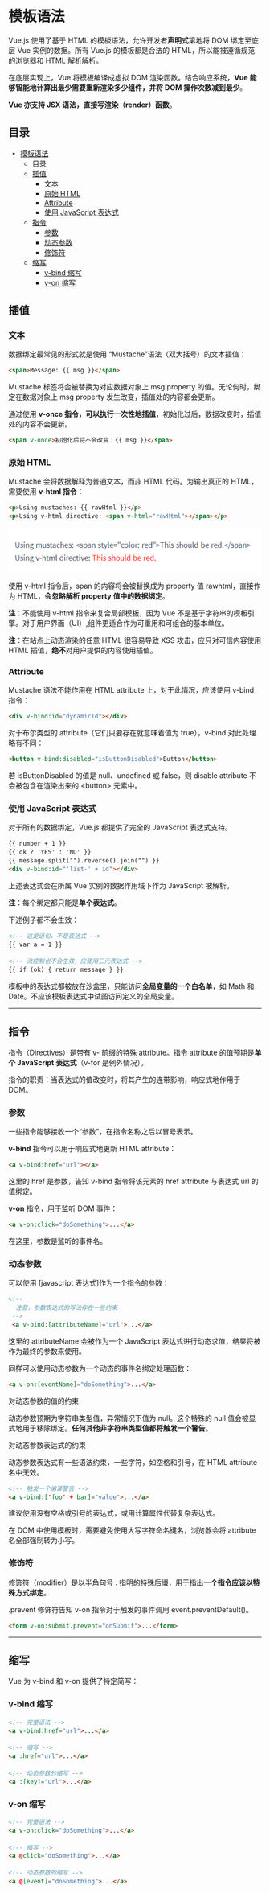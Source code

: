 # 模板语法

Vue.js 使用了基于 HTML 的模板语法，允许开发者**声明式**第地将 DOM 绑定至底层 Vue 实例的数据。所有 Vue.js 的模板都是合法的 HTML，所以能被遵循规范的浏览器和 HTML 解析解析。

在底层实现上，Vue 将模板编译成虚拟 DOM 渲染函数。结合响应系统，**Vue 能够智能地计算出最少需要重新渲染多少组件，并将 DOM 操作次数减到最少**。

**Vue 亦支持 JSX 语法，直接写渲染（render）函数**。

## 目录

- [模板语法](#模板语法)
  - [目录](#目录)
  - [插值](#插值)
    - [文本](#文本)
    - [原始 HTML](#原始-html)
    - [Attribute](#attribute)
    - [使用 JavaScript 表达式](#使用-javascript-表达式)
  - [指令](#指令)
    - [参数](#参数)
    - [动态参数](#动态参数)
    - [修饰符](#修饰符)
  - [缩写](#缩写)
    - [v-bind 缩写](#v-bind-缩写)
    - [v-on 缩写](#v-on-缩写)

## 插值

### 文本

数据绑定最常见的形式就是使用 “Mustache”语法（双大括号）的文本插值：

```html
<span>Message: {{ msg }}</span>
```

Mustache 标签将会被替换为对应数据对象上 msg property 的值。无论何时，绑定在数据对象上 msg property 发生改变，插值处的内容都会更新。

通过使用 **v-once 指令，可以执行一次性地插值**，初始化过后，数据改变时，插值处的内容不会更新。

```html
<span v-once>初始化后将不会改变：{{ msg }}</span>
```

### 原始 HTML

Mustache 会将数据解释为普通文本，而非 HTML 代码。为输出真正的 HTML，需要使用 **v-html 指令**：

```html
<p>Using mustaches: {{ rawHtml }}</p>
<p>Using v-html directive: <span v-html="rawHtml"></span></p>
```

![使用 v-html指令输出 HTML 代码](00-images/04-使用%20v-html指令输出%20HTML%20代码.png)

使用 v-html 指令后，span 的内容将会被替换成为 property 值 rawhtml，直接作为 HTML，**会忽略解析 property 值中的数据绑定**。

**注**：不能使用 v-html 指令来复合局部模板，因为 Vue 不是基于字符串的模板引擎。对于用户界面（UI）,组件更适合作为可重用和可组合的基本单位。

**注**：在站点上动态渲染的任意 HTML 很容易导致 XSS 攻击，应只对可信内容使用 HTML 插值，**绝不**对用户提供的内容使用插值。

### Attribute

Mustache 语法不能作用在 HTML attribute 上，对于此情况，应该使用 v-bind 指令：

```html
<div v-bind:id="dynamicId"></div>
```

对于布尔类型的 attribute（它们只要存在就意味着值为 true），v-bind 对此处理略有不同：

```html
<button v-bind:disabled="isButtonDisabled">Button</button>
```

若 isButtonDisabled 的值是 null、undefined 或 false，则 disable attribute 不会被包含在渲染出来的 \<button> 元素中。

### 使用 JavaScript 表达式

对于所有的数据绑定，Vue.js 都提供了完全的 JavaScript 表达式支持。

```html
{{ number + 1 }}
{{ ok ? 'YES' : 'NO' }}
{{ message.split("").reverse().join("") }}
<div v-bind:id="'list-' + id"></div>
```

上述表达式会在所属 Vue 实例的数据作用域下作为 JavaScript 被解析。

**注**：每个绑定都只能是**单个表达式**。

下述例子都不会生效：

```html
<!-- 这是语句，不是表达式 -->
{{ var a = 1 }}

<!-- 流控制也不会生效，应使用三元表达式 -->
{{ if (ok) { return message } }}
```

模板中的表达式都被放在沙盒里，只能访问**全局变量的一个白名单**，如 Math 和 Date。不应该模板表达式中试图访问定义的全局变量。

---

## 指令

指令（Directives）是带有 v- 前缀的特殊 attribute。指令 attribute 的值预期是**单个 JavaScript 表达式**（v-for 是例外情况）。

指令的职责：当表达式的值改变时，将其产生的连带影响，响应式地作用于 DOM。

### 参数

一些指令能够接收一个“参数”，在指令名称之后以冒号表示。

**v-bind** 指令可以用于响应式地更新 HTML attribute：

```html
<a v-bind:href="url"></a>
```

这里的 href 是参数，告知 v-bind 指令将该元素的 href attribute 与表达式 url 的值绑定。

**v-on** 指令，用于监听 DOM 事件：

```html
<a v-on:click="doSomething">...</a>
```

在这里，参数是监听的事件名。

### 动态参数

可以使用 [javascript 表达式]作为一个指令的参数：

```html
<!-- 
  注意，参数表达式的写法存在一些约束
 -->
 <a v-bind:[attributeName]="url">...</a>
```

这里的 attributeName 会被作为一个 JavaScript 表达式进行动态求值，结果将被作为最终的参数来使用。

同样可以使用动态参数为一个动态的事件名绑定处理函数：

```html
<a v-on:[eventName]="doSomething">...</a>
```

对动态参数的值的约束

动态参数预期为字符串类型值，异常情况下值为 null。这个特殊的 null 值会被显式地用于移除绑定。**任何其他非字符串类型值都将触发一个警告**。

对动态参数表达式的约束

动态参数表达式有一些语法约束，一些字符，如空格和引号，在 HTML attribute 名中无效。

```html
<!-- 触发一个编译警告 -->
<a v-bind:['foo' + bar]="value">...</a>
```

建议使用没有空格或引号的表达式，或用计算属性代替复杂表达式。

在 DOM 中使用模板时，需要避免使用大写字符命名键名，浏览器会将 attribute 名全部强制转为小写。

### 修饰符

修饰符（modifier）是以半角句号 . 指明的特殊后缀，用于指出**一个指令应该以特殊方式绑定**。

.prevent 修饰符告知 v-on 指令对于触发的事件调用 event.preventDefault()。

```html
<form v-on:submit.prevent="onSubmit">...</form>
```

---

## 缩写

Vue 为 v-bind 和 v-on 提供了特定简写：

### v-bind 缩写

```html
<!-- 完整语法 -->
<a v-bind:href="url">...</a>

<!-- 缩写 -->
<a :href="url">...</a>

<!-- 动态参数的缩写 -->
<a :[key]="url">...</a>
```

### v-on 缩写

```html
<!-- 完整语法 -->
<a v-on:click="doSomething">...</a>

<!-- 缩写 -->
<a @click="doSomething">...</a>

<!-- 动态参数的缩写 -->
<a @[event]="doSomething">...</a>
```
